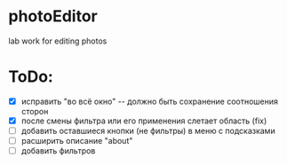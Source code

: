 # photoEditor
lab work for editing photos

# ToDo:
- [X] исправить "во всё окно" -- должно быть сохранение соотношения сторон
- [X] после смены фильтра или его применения слетает область (fix)
- [ ] добавить оставшиеся кнопки (не фильтры) в меню с подсказками
- [ ] расширить описание "about" 
- [ ] добавить фильтров 

